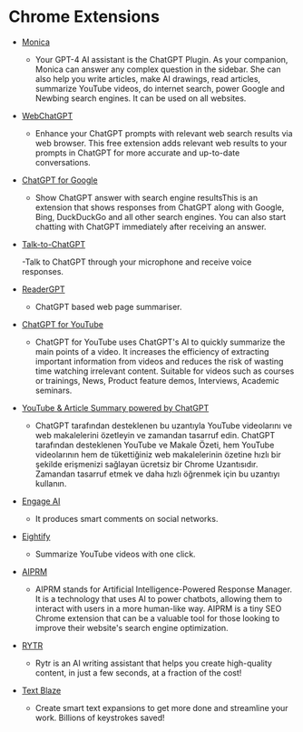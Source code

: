 # Chrome Extensions

- [Monica](https://chrome.google.com/webstore/detail/monica-your-ai-copilot-po/ofpnmcalabcbjgholdjcjblkibolbppb)

  - Your GPT-4 AI assistant is the ChatGPT Plugin. As your companion, Monica can answer any complex question in the sidebar. She can also help you write articles, make AI drawings, read articles, summarize YouTube videos, do internet search, power Google and Newbing search engines. It can be used on all websites.

- [WebChatGPT](https://chrome.google.com/webstore/detail/webchatgpt-chatgpt-with-i/lpfemeioodjbpieminkklglpmhlngfcn)

  - Enhance your ChatGPT prompts with relevant web search results via web browser. This free extension adds relevant web results to your prompts in ChatGPT for more accurate and up-to-date conversations.

- [ChatGPT for Google](https://chrome.google.com/webstore/detail/chatgpt-for-google/jgjaeacdkonaoafenlfkkkmbaopkbilf)

  - Show ChatGPT answer with search engine resultsThis is an extension that shows responses from ChatGPT along with Google, Bing, DuckDuckGo and all other search engines. You can also start chatting with ChatGPT immediately after receiving an answer.

- [Talk-to-ChatGPT](https://chrome.google.com/webstore/detail/talk-to-chatgpt/hodadfhfagpiemkeoliaelelfbboamlk)

  -Talk to ChatGPT through your microphone and receive voice responses.

- [ReaderGPT](https://chrome.google.com/webstore/detail/readergpt-chatgpt-based-w/ohgodjgnfedgikkgcjdkomkadbfedcjd/related)

  - ChatGPT based web page summariser.

- [ChatGPT for YouTube]()

  - ChatGPT for YouTube uses ChatGPT's AI to quickly summarize the main points of a video. It increases the efficiency of extracting important information from videos and reduces the risk of wasting time watching irrelevant content. Suitable for videos such as courses or trainings, News, Product feature demos, Interviews, Academic seminars.

- [YouTube & Article Summary powered by ChatGPT]()

  - ChatGPT tarafından desteklenen bu uzantıyla YouTube videolarını ve web makalelerini özetleyin ve zamandan tasarruf edin. ChatGPT tarafından desteklenen YouTube ve Makale Özeti, hem YouTube videolarının hem de tükettiğiniz web makalelerinin özetine hızlı bir şekilde erişmenizi sağlayan ücretsiz bir Chrome Uzantısıdır. Zamandan tasarruf etmek ve daha hızlı öğrenmek için bu uzantıyı kullanın.

- [Engage AI](https://chrome.google.com/webstore/detail/engage-ai-openai-gpt-for/nelhhkchoapcbpcgpmmiahfkcdhgecaf/related)

  - It produces smart comments on social networks.

- [Eightify](https://eightify.app/)

  - Summarize YouTube videos with one click.

- [AIPRM](https://www.aiprm.com/)

  - AIPRM stands for Artificial Intelligence-Powered Response Manager. It is a technology that uses AI to power chatbots, allowing them to interact with users in a more human-like way. AIPRM is a tiny SEO Chrome extension that can be a valuable tool for those looking to improve their website's search engine optimization.

- [RYTR](https://chrome.google.com/webstore/detail/rytr-ai-powered-writing-a/cpnnabpklgnhjopaenljbbmkejamagel)

  - Rytr is an AI writing assistant that helps you create high-quality content, in just a few seconds, at a fraction of the cost!

- [Text Blaze](https://chrome.google.com/webstore/detail/text-blaze-templates-and/idgadaccgipmpannjkmfddolnnhmeklj)

  - Create smart text expansions to get more done and streamline your work. Billions of keystrokes saved!
